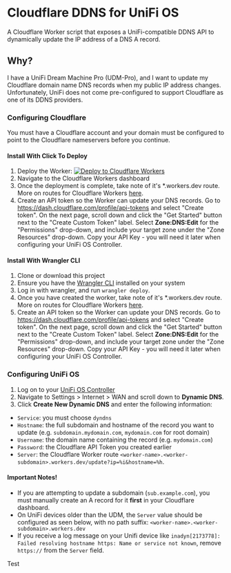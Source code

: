 # Cloudflare DDNS for UniFi OS

A Cloudflare Worker script that exposes a UniFi-compatible DDNS API to dynamically update the IP address of a DNS A record.

## Why?

I have a UniFi Dream Machine Pro (UDM-Pro), and I want to update my Cloudflare domain name DNS records when my public IP address changes. Unfortunately, UniFi does not come pre-configured to support Cloudflare as one of its DDNS providers.

### Configuring Cloudflare
You must have a Cloudflare account and your domain must be configured to point to the Cloudflare nameservers before you continue.

#### Install With Click To Deploy
1. Deploy the Worker: [![Deploy to Cloudflare Workers](https://deploy.workers.cloudflare.com/button)](https://deploy.workers.cloudflare.com/?url=https://github.com/workerforce/unifi-ddns)
3. Navigate to the Cloudflare Workers dashboard
4. Once the deployment is complete, take note of it's \*.workers.dev route. More on routes for Cloudflare Workers [here](https://developers.cloudflare.com/workers/platform/routes#routes-with-workersdev).
5. Create an API token so the Worker can update your DNS records. Go to https://dash.cloudflare.com/profile/api-tokens and select "Create token". On the next page, scroll down and click the "Get Started" button next to the "Create Custom Token" label. Select **Zone:DNS:Edit** for the "Permissions" drop-down, and include your target zone under the "Zone Resources" drop-down. Copy your API Key - you will need it later when configuring your UniFi OS Controller.

#### Install With Wrangler CLI
1. Clone or download this project
2. Ensure you have the [Wrangler CLI](https://developers.cloudflare.com/workers/wrangler/install-and-update/) installed on your system
3. Log in with wrangler, and run `wrangler deploy`.
4. Once you have created the worker, take note of it's \*.workers.dev route. More on routes for Cloudflare Workers [here](https://developers.cloudflare.com/workers/platform/routes#routes-with-workersdev).
5. Create an API token so the Worker can update your DNS records. Go to https://dash.cloudflare.com/profile/api-tokens and select "Create token". On the next page, scroll down and click the "Get Started" button next to the "Create Custom Token" label. Select **Zone:DNS:Edit** for the "Permissions" drop-down, and include your target zone under the "Zone Resources" drop-down. Copy your API Key - you will need it later when configuring your UniFi OS Controller.

### Configuring UniFi OS
1. Log on to your [UniFi OS Controller](https://unifi.ui.com/)
2. Navigate to Settings > Internet > WAN and scroll down to **Dynamic DNS**. 
3. Click **Create New Dynamic DNS** and enter the following information:
- `Service`: you must choose `dyndns`
- `Hostname`: the full subdomain and hostname of the record you want to update (e.g. `subdomain.mydomain.com`, `mydomain.com` for root domain)
- `Username`: the domain name containing the record (e.g. `mydomain.com`)
- `Password`: the Cloudflare API Token you created earlier
- `Server`: the Cloudflare Worker route `<worker-name>.<worker-subdomain>.workers.dev/update?ip=%i&hostname=%h`. 

#### Important Notes!
- If you are attempting to update a subdomain (`sub.example.com`), you must manually create an A record for it **first** in your Cloudflare dashboard.
- On UniFi devices older than the UDM, the `Server` value should be configured as seen below, with no path suffix: `<worker-name>.<worker-subdomain>.workers.dev`
- If you receive a log message on your Unifi device like `inadyn[2173778]: Failed resolving hostname https: Name or service not known`, remove `https://` from the `Server` field.  

Test
